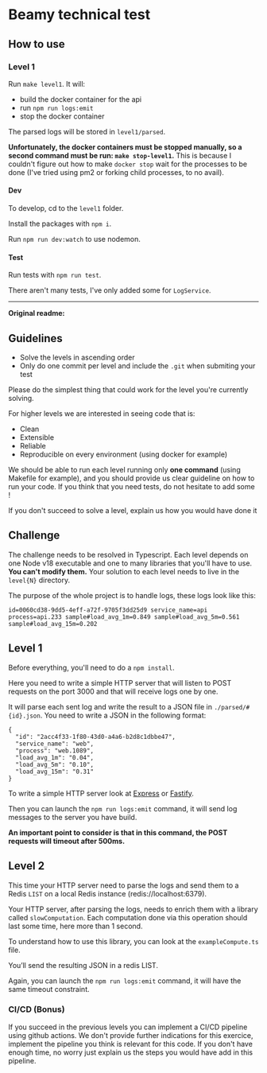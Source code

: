 # Beamy technical test

## How to use

### Level 1

Run `make level1`. It will:

- build the docker container for the api
- run `npm run logs:emit`
- stop the docker container

The parsed logs will be stored in `level1/parsed`.

**Unfortunately, the docker containers must be stopped manually, so a second command must be run: `make stop-level1`.** This is because I couldn't figure out how to make `docker stop` wait for the processes to be done (I've tried using pm2 or forking child processes, to no avail).

#### Dev

To develop, cd to the `level1` folder.

Install the packages with `npm i`.

Run `npm run dev:watch` to use nodemon.

#### Test

Run tests with `npm run test`.

There aren't many tests, I've only added some for `LogService`.


---

**Original readme:**
## Guidelines

- Solve the levels in ascending order
- Only do one commit per level and include the `.git` when submiting your test

Please do the simplest thing that could work for the level you're currently solving.

For higher levels we are interested in seeing code that is:

- Clean
- Extensible
- Reliable
- Reproducible on every environment (using docker for example)

We should be able to run each level running only **one command** (using Makefile for example), and you should provide us clear guideline on how to run your code.
If you think that you need tests, do not hesitate to add some !

If you don't succeed to solve a level, explain us how you would have done it

## Challenge

The challenge needs to be resolved in Typescript.
Each level depends on one Node v18 executable and one to many libraries that you'll have to use.
**You can't modify them.**
Your solution to each level needs to live in the `level{N}` directory.

The purpose of the whole project is to handle logs, these logs look like this:

```
id=0060cd38-9dd5-4eff-a72f-9705f3dd25d9 service_name=api process=api.233 sample#load_avg_1m=0.849 sample#load_avg_5m=0.561 sample#load_avg_15m=0.202
```

## Level 1

Before everything, you'll need to do a `npm install`.

Here you need to write a simple HTTP server that will listen to POST requests on the port 3000 and that will receive logs one by one.

It will parse each sent log and write the result to a JSON file in `./parsed/#{id}.json`. You need to write a JSON in the following format:

```
{
  "id": "2acc4f33-1f80-43d0-a4a6-b2d8c1dbbe47",
  "service_name": "web",
  "process": "web.1089",
  "load_avg_1m": "0.04",
  "load_avg_5m": "0.10",
  "load_avg_15m": "0.31"
}
```

To write a simple HTTP server look at [Express](https://expressjs.com/) or [Fastify](https://www.fastify.io/).

Then you can launch the `npm run logs:emit` command, it will send log messages to the server you have build.

**An important point to consider is that in this command, the POST requests will timeout after 500ms.**

## Level 2

This time your HTTP server need to parse the logs and send them to a Redis `LIST` on a local Redis instance (redis://localhost:6379).

Your HTTP server, after parsing the logs, needs to enrich them with a library called `slowComputation`. Each computation done via this operation should last some time, here more than 1 second.

To understand how to use this library, you can look at the `exampleCompute.ts` file.

You’ll send the resulting JSON in a redis LIST.

Again, you can launch the `npm run logs:emit` command, it will have the same timeout constraint.

### CI/CD (Bonus)

If you succeed in the previous levels you can implement a CI/CD pipeline using github actions.
We don't provide further indications for this exercice, implement the pipeline you think is relevant for this code.
If you don't have enough time, no worry just explain us the steps you would have add in this pipeline.
